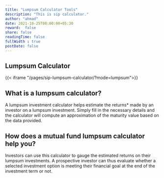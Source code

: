 ```yaml
---
title: "Lumpsum Calculator Tools"
description: "This is sip calculator."
author: "ahmad"
date: 2021-10-25T08:00:00+05:30
reward:  false
share: false
readingTime: false
fullWidth : true
postDate: false
---
```


## Lumpsum Calculator


{{< iframe "/pages/sip-lumpsum-calculator/?mode=lumpsum">}}

## What is a lumpsum calculator?
A lumpsum investment calculator helps estimate the returns* made by an investor on a lumpsum investment. Simply fill in the necessary details and the calculator will compute an approximation of the maturity value based on the data provided.

## How does a mutual fund lumpsum calculator help you?
Investors can use this calculator to gauge the estimated returns on their lumpsum investments. A prospective investor can thus evaluate whether a selected investment option is meeting their financial goal at the end of the investment term or not.